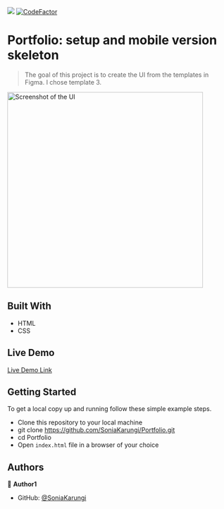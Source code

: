 ![](https://img.shields.io/badge/Microverse-blueviolet) [![CodeFactor](https://www.codefactor.io/repository/github/soniakarungi/portfolio/badge)](https://www.codefactor.io/repository/github/soniakarungi/portfolio)

# Portfolio: setup and mobile version skeleton

> The goal of this project is to create the UI from the templates in Figma. I chose template 3.
> 
<img width="444" alt="Screenshot of the UI" src="https://user-images.githubusercontent.com/98121137/158767884-47793afc-5526-4be6-a69f-4f06e86f8972.png">

## Built With

- HTML
- CSS

## Live Demo

[Live Demo Link](https://SoniaKarungi.github.io/Portfolio)


## Getting Started

To get a local copy up and running follow these simple example steps.

- Clone this repository to your local machine
- git clone https://github.com/SoniaKarungi/Portfolio.git
- cd Portfolio
- Open `index.html` file in a browser of your choice

## Authors

👤 **Author1**

- GitHub: [@SoniaKarungi](https://github.com/SoniaKarungi)
 